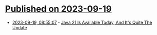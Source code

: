 # [Published on 2023-09-19](index.md)

* [2023-09-19, 08:55:07](https://lobste.rs/s/y2790z/java_21_is_available_today_it_s_quite) - [Java 21 Is Available Today, And It's Quite The Update](https://foojay.io/today/java-21-is-available-today-and-its-quite-the-update/)
